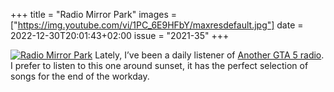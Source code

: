 +++
title       = "Radio Mirror Park"
images      =  ["https://img.youtube.com/vi/1PC_6E9HFbY/maxresdefault.jpg"]
date        = 2022-12-30T20:01:43+02:00
issue       = "2021-35"
+++

[![Radio Mirror Park](https://img.youtube.com/vi/1PC_6E9HFbY/maxresdefault.jpg)](https://youtu.be/1PC_6E9HFbY)
Lately, I’ve been a daily listener of [Another GTA 5 radio](/things/radio-los-santos). I prefer to listen to this one around sunset, it has the perfect selection of songs for the end of the workday.
